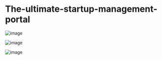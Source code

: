 # The-ultimate-startup-management-portal


![image](https://user-images.githubusercontent.com/85858942/194721495-14246e39-9f05-4798-90ca-e9040ade2de3.png)


![image](https://user-images.githubusercontent.com/85858942/194721512-0b42b07d-f37d-435b-8549-f77679e40dc6.png)


![image](https://user-images.githubusercontent.com/85858942/194721567-1dae4c74-b9d2-4fa2-92fe-62cb0993849f.png)

